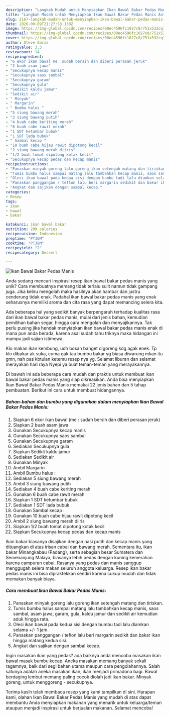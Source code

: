 ```yaml
---
description: "Langkah Mudah untuk Menyiapkan Ikan Bawal Bakar Pedas Manis Anti Gagal"
title: "Langkah Mudah untuk Menyiapkan Ikan Bawal Bakar Pedas Manis Anti Gagal"
slug: 2167-langkah-mudah-untuk-menyiapkan-ikan-bawal-bakar-pedas-manis-anti-gagal
date: 2020-09-09T21:27:53.130Z
image: https://img-global.cpcdn.com/recipes/00ec4596fc1027c8/751x532cq70/ikan-bawal-bakar-pedas-manis-foto-resep-utama.jpg
thumbnail: https://img-global.cpcdn.com/recipes/00ec4596fc1027c8/751x532cq70/ikan-bawal-bakar-pedas-manis-foto-resep-utama.jpg
cover: https://img-global.cpcdn.com/recipes/00ec4596fc1027c8/751x532cq70/ikan-bawal-bakar-pedas-manis-foto-resep-utama.jpg
author: Steve Garza
ratingvalue: 3.3
reviewcount: 14
recipeingredient:
- "6 ekor ikan bawal me  sudah bersih dan diberi perasan jeruk"
- "2 buah asam jawa"
- "Secukupnya kecap manis"
- "Secukupnya saos sambal"
- "Secukupnya garam"
- "Secukupnya gula"
- "Sedikit kaldu jamur"
- "Sedikit air"
- " Minyak"
- " Margarin"
- " Bumbu halus "
- "5 siung bawang merah"
- "3 siung bawang putih"
- "4 buah cabe keriting merah"
- "6 buah cabe rawit merah"
- "1 SDT ketumbar bubuk"
- "1 SDT lada bubuk"
- " Sambal kecap "
- "10 buah cabe hijau rawit dipotong kecil"
- "2 siung bawang merah diiris"
- "1/2 buah tomat dipotong kotak kecil"
- "Secukupnya kecap pedas dan kecap manis"
recipeinstructions:
- "Panaskan minyak goreng lalu goreng ikan setengah matang dan tiriskan."
- "Tumis bumbu halus sampai matang lalu tambahkan kecap manis, saos sambal, asam jawa, garam, gula, kaldu jamur dan sedikit air kemudian aduk hingga rata."
- "Olesi ikan bawal pada kedua sisi dengan bumbu tadi lalu diamkan selama +/- 1 jam."
- "Panaskan panggangan / teflon lalu beri margarin sedikit dan bakar ikan hingga matang kedua sisi."
- "Angkat dan sajikan dengan sambal kecap."
categories:
- Resep
tags:
- ikan
- bawal
- bakar

katakunci: ikan bawal bakar 
nutrition: 299 calories
recipecuisine: Indonesian
preptime: "PT16M"
cooktime: "PT38M"
recipeyield: "2"
recipecategory: Dessert

---
```



![Ikan Bawal Bakar Pedas Manis](https://img-global.cpcdn.com/recipes/00ec4596fc1027c8/751x532cq70/ikan-bawal-bakar-pedas-manis-foto-resep-utama.jpg)

Anda sedang mencari inspirasi resep ikan bawal bakar pedas manis yang unik? Cara membuatnya memang tidak terlalu sulit namun tidak gampang juga. Jika keliru mengolah maka hasilnya akan hambar dan justru cenderung tidak enak. Padahal ikan bawal bakar pedas manis yang enak seharusnya memiliki aroma dan cita rasa yang dapat memancing selera kita.

Ada beberapa hal yang sedikit banyak berpengaruh terhadap kualitas rasa dari ikan bawal bakar pedas manis, mulai dari jenis bahan, kemudian pemilihan bahan segar, hingga cara mengolah dan menyajikannya. Tak perlu pusing jika hendak menyiapkan ikan bawal bakar pedas manis enak di mana pun anda berada, karena asal sudah tahu triknya maka hidangan ini mampu jadi sajian istimewa.

Klo makan ikan kembung, udh bosan banget digoreng kdg agak enek. Tp klo dibakar ak suka, cuma gak tau bumbu bakar yg biasa diwarung mkan itu gmn, nah pas kbtulan ketemu resep nya yg. Selamat liburan dan selamat merayakan hari raya Nyepi ya buat teman-teman yang merayakannya.


Di bawah ini ada beberapa cara mudah dan praktis untuk membuat ikan bawal bakar pedas manis yang siap dikreasikan. Anda bisa menyiapkan Ikan Bawal Bakar Pedas Manis memakai 22 jenis bahan dan 5 tahap pembuatan. Berikut ini cara untuk membuat hidangannya.

<!--inarticleads1-->

##### Bahan-bahan dan bumbu yang digunakan dalam menyiapkan Ikan Bawal Bakar Pedas Manis:

1. Siapkan 6 ekor ikan bawal (me : sudah bersih dan diberi perasan jeruk)
1. Siapkan 2 buah asam jawa
1. Gunakan Secukupnya kecap manis
1. Gunakan Secukupnya saos sambal
1. Gunakan Secukupnya garam
1. Sediakan Secukupnya gula
1. Siapkan Sedikit kaldu jamur
1. Sediakan Sedikit air
1. Gunakan  Minyak
1. Ambil  Margarin
1. Ambil  Bumbu halus :
1. Sediakan 5 siung bawang merah
1. Ambil 3 siung bawang putih
1. Sediakan 4 buah cabe keriting merah
1. Gunakan 6 buah cabe rawit merah
1. Siapkan 1 SDT ketumbar bubuk
1. Sediakan 1 SDT lada bubuk
1. Gunakan  Sambal kecap :
1. Gunakan 10 buah cabe hijau rawit dipotong kecil
1. Ambil 2 siung bawang merah diiris
1. Siapkan 1/2 buah tomat dipotong kotak kecil
1. Siapkan Secukupnya kecap pedas dan kecap manis


Ikan bakar biasanya disajikan dengan nasi putih dan kecap manis yang dituangkan di atas irisan cabai dan bawang merah. Sementara itu, ikan bakar Minangkabau (Padang), serta sebagian besar Sumatera dan Semenanjung Malaya, biasanya lebih pedas dengan kuning kemerahan karena campuran cabai. Rasanya yang pedas dan manis sanggup menggugah selera makan seluruh anggota keluarga. Resep ikan bakar pedas manis ini bisa dipraktekkan sendiri karena cukup mudah dan tidak memakan banyak biaya. 

<!--inarticleads2-->

##### Cara membuat Ikan Bawal Bakar Pedas Manis:

1. Panaskan minyak goreng lalu goreng ikan setengah matang dan tiriskan.
1. Tumis bumbu halus sampai matang lalu tambahkan kecap manis, saos sambal, asam jawa, garam, gula, kaldu jamur dan sedikit air kemudian aduk hingga rata.
1. Olesi ikan bawal pada kedua sisi dengan bumbu tadi lalu diamkan selama +/- 1 jam.
1. Panaskan panggangan / teflon lalu beri margarin sedikit dan bakar ikan hingga matang kedua sisi.
1. Angkat dan sajikan dengan sambal kecap.


Ingin masakan ikan yang pedas? ada baiknya anda mencoba masakan ikan bawal masak bumbu kecap. Aneka masakan memang banyak sekali ragamnya, baik dari segi bahan utama maupun cara pengolahannya. Salah satunya adalah aneka masakan ikan, ikan menjadi primadona bagi. Bawal berdaging lembut memang paling cocok diolah jadi ikan bakar. Minyak goreng, untuk menggoreng - secukupnya. 

Terima kasih telah membaca resep yang kami tampilkan di sini. Harapan kami, olahan Ikan Bawal Bakar Pedas Manis yang mudah di atas dapat membantu Anda menyiapkan makanan yang menarik untuk keluarga/teman ataupun menjadi inspirasi untuk berjualan makanan. Selamat mencoba!
